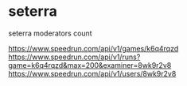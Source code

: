 # seterra
seterra moderators count

https://www.speedrun.com/api/v1/games/k6q4rqzd
https://www.speedrun.com/api/v1/runs?game=k6q4rqzd&max=200&examiner=8wk9r2v8
https://www.speedrun.com/api/v1/users/8wk9r2v8 
